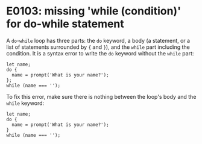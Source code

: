 # E0103: missing 'while (condition)' for do-while statement

A `do`-`while` loop has three parts: the `do` keyword, a body (a statement, or a
list of statements surrounded by `{` and `}`), and the `while` part including
the condition. It is a syntax error to write the `do` keyword without the
`while` part:

    let name;
    do {
      name = prompt('What is your name?');
    };
    while (name === '');

To fix this error, make sure there is nothing between the loop's body and the
`while` keyword:

    let name;
    do {
      name = prompt('What is your name?');
    }
    while (name === '');
